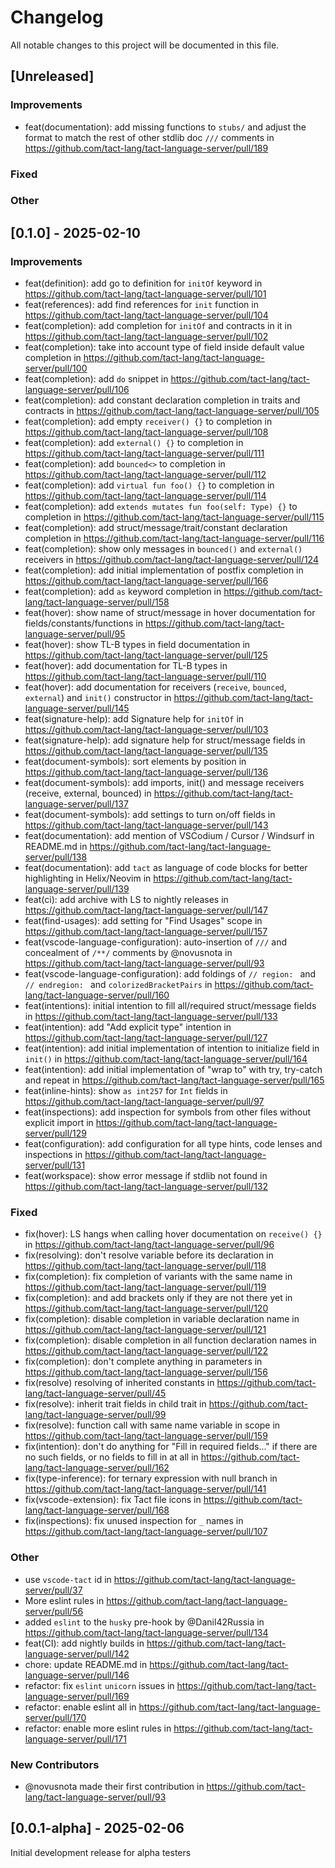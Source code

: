 # Changelog

All notable changes to this project will be documented in this file.

## [Unreleased]

### Improvements

- feat(documentation): add missing functions to `stubs/` and adjust the format to match the rest of other stdlib doc `///` comments in https://github.com/tact-lang/tact-language-server/pull/189

### Fixed

### Other

## [0.1.0] - 2025-02-10

### Improvements

- feat(definition): add go to definition for `initOf` keyword in https://github.com/tact-lang/tact-language-server/pull/101
- feat(references): add find references for `init` function in https://github.com/tact-lang/tact-language-server/pull/104
- feat(completion): add completion for `initOf` and contracts in it in https://github.com/tact-lang/tact-language-server/pull/102
- feat(completion): take into account type of field inside default value completion in https://github.com/tact-lang/tact-language-server/pull/100
- feat(completion): add `do` snippet in https://github.com/tact-lang/tact-language-server/pull/106
- feat(completion): add constant declaration completion in traits and contracts in https://github.com/tact-lang/tact-language-server/pull/105
- feat(completion): add empty `receiver() {}` to completion in https://github.com/tact-lang/tact-language-server/pull/108
- feat(completion): add `external() {}` to completion in https://github.com/tact-lang/tact-language-server/pull/111
- feat(completion): add `bounced<>` to completion in https://github.com/tact-lang/tact-language-server/pull/112
- feat(completion): add `virtual fun foo() {}` to completion in https://github.com/tact-lang/tact-language-server/pull/114
- feat(completion): add `extends mutates fun foo(self: Type) {}` to completion in https://github.com/tact-lang/tact-language-server/pull/115
- feat(completion): add struct/message/trait/constant declaration completion in https://github.com/tact-lang/tact-language-server/pull/116
- feat(completion): show only messages in `bounced()` and `external()` receivers in https://github.com/tact-lang/tact-language-server/pull/124
- feat(completion): add initial implementation of postfix completion in https://github.com/tact-lang/tact-language-server/pull/166
- feat(completion): add `as` keyword completion in https://github.com/tact-lang/tact-language-server/pull/158
- feat(hover): show name of struct/message in hover documentation for fields/constants/functions in https://github.com/tact-lang/tact-language-server/pull/95
- feat(hover): show TL-B types in field documentation in https://github.com/tact-lang/tact-language-server/pull/125
- feat(hover): add documentation for TL-B types in https://github.com/tact-lang/tact-language-server/pull/110
- feat(hover): add documentation for receivers (`receive`, `bounced`, `external`) and `init()` constructor in https://github.com/tact-lang/tact-language-server/pull/145
- feat(signature-help): add Signature help for `initOf` in https://github.com/tact-lang/tact-language-server/pull/103
- feat(signature-help): add signature help for struct/message fields in https://github.com/tact-lang/tact-language-server/pull/135
- feat(document-symbols): sort elements by position in https://github.com/tact-lang/tact-language-server/pull/136
- feat(document-symbols): add imports, init() and message receivers (receive, external, bounced) in https://github.com/tact-lang/tact-language-server/pull/137
- feat(document-symbols): add settings to turn on/off fields in https://github.com/tact-lang/tact-language-server/pull/143
- feat(documentation): add mention of VSCodium / Cursor / Windsurf in README.md in https://github.com/tact-lang/tact-language-server/pull/138
- feat(documentation): add `tact` as language of code blocks for better highlighting in Helix/Neovim in https://github.com/tact-lang/tact-language-server/pull/139
- feat(ci): add archive with LS to nightly releases in https://github.com/tact-lang/tact-language-server/pull/147
- feat(find-usages): add setting for "Find Usages" scope in https://github.com/tact-lang/tact-language-server/pull/157
- feat(vscode-language-configuration): auto-insertion of `///` and concealment of `/**/` comments by @novusnota in https://github.com/tact-lang/tact-language-server/pull/93
- feat(vscode-language-configuration): add foldings of `// region: ` and `// endregion: ` and `colorizedBracketPairs` in https://github.com/tact-lang/tact-language-server/pull/160
- feat(intentions): initial intention to fill all/required struct/message fields in https://github.com/tact-lang/tact-language-server/pull/133
- feat(intention): add "Add explicit type" intention in https://github.com/tact-lang/tact-language-server/pull/127
- feat(intention): add initial implementation of intention to initialize field in `init()` in https://github.com/tact-lang/tact-language-server/pull/164
- feat(intention): add initial implementation of "wrap to" with try, try-catch and repeat in https://github.com/tact-lang/tact-language-server/pull/165
- feat(inline-hints): show `as int257` for `Int` fields in https://github.com/tact-lang/tact-language-server/pull/97
- feat(inspections): add inspection for symbols from other files without explicit import in https://github.com/tact-lang/tact-language-server/pull/129
- feat(configuration): add configuration for all type hints, code lenses and inspections in https://github.com/tact-lang/tact-language-server/pull/131
- feat(workspace): show error message if stdlib not found in https://github.com/tact-lang/tact-language-server/pull/132

### Fixed

- fix(hover): LS hangs when calling hover documentation on `receive() {}` in https://github.com/tact-lang/tact-language-server/pull/96
- fix(resolving): don't resolve variable before its declaration in https://github.com/tact-lang/tact-language-server/pull/118
- fix(completion): fix completion of variants with the same name in https://github.com/tact-lang/tact-language-server/pull/119
- fix(completion): and add brackets only if they are not there yet in https://github.com/tact-lang/tact-language-server/pull/120
- fix(completion): disable completion in variable declaration name in https://github.com/tact-lang/tact-language-server/pull/121
- fix(completion): disable completion in all function declaration names in https://github.com/tact-lang/tact-language-server/pull/122
- fix(completion): don't complete anything in parameters in https://github.com/tact-lang/tact-language-server/pull/156
- fix(resolve) resolving of inherited constants in https://github.com/tact-lang/tact-language-server/pull/45
- fix(resolve): inherit trait fields in child trait in https://github.com/tact-lang/tact-language-server/pull/99
- fix(resolve): function call with same name variable in scope in https://github.com/tact-lang/tact-language-server/pull/159
- fix(intention): don't do anything for "Fill in required fields..." if there are no such fields, or no fields to fill in at all in https://github.com/tact-lang/tact-language-server/pull/162
- fix(type-inference): for ternary expression with null branch in https://github.com/tact-lang/tact-language-server/pull/141
- fix(vscode-extension): fix Tact file icons in https://github.com/tact-lang/tact-language-server/pull/168
- fix(inspections): fix unused inspection for `_` names in https://github.com/tact-lang/tact-language-server/pull/107

### Other

- use `vscode-tact` id in https://github.com/tact-lang/tact-language-server/pull/37
- More eslint rules in https://github.com/tact-lang/tact-language-server/pull/56
- added `eslint` to the `husky` pre-hook by @Danil42Russia in https://github.com/tact-lang/tact-language-server/pull/134
- feat(CI): add nightly builds in https://github.com/tact-lang/tact-language-server/pull/142
- chore: update README.md in https://github.com/tact-lang/tact-language-server/pull/146
- refactor: fix `eslint` `unicorn` issues in https://github.com/tact-lang/tact-language-server/pull/169
- refactor: enable eslint all in https://github.com/tact-lang/tact-language-server/pull/170
- refactor: enable more eslint rules in https://github.com/tact-lang/tact-language-server/pull/171

### New Contributors

- @novusnota made their first contribution in https://github.com/tact-lang/tact-language-server/pull/93

## [0.0.1-alpha] - 2025-02-06

Initial development release for alpha testers
